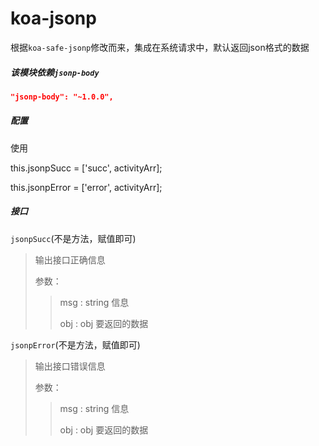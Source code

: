 # koa-jsonp

根据`koa-safe-jsonp`修改而来，集成在系统请求中，默认返回json格式的数据



##### 该模块依赖`jsonp-body`

``` json
"jsonp-body": "~1.0.0",
```



##### 配置

使用

this.jsonpSucc = ['succ', activityArr];

this.jsonpError = ['error', activityArr];



##### 接口

`jsonpSucc`(不是方法，赋值即可)

> 输出接口正确信息
> 
> 参数：
> 
> > msg : string 信息
> > 
> > obj : obj 要返回的数据



`jsonpError`(不是方法，赋值即可)

> 输出接口错误信息
> 
> 参数：
> 
> > msg : string 信息
> > 
> > obj : obj 要返回的数据



